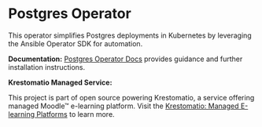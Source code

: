 # Postgres Operator

This operator simplifies Postgres deployments in Kubernetes by leveraging the Ansible Operator SDK for automation.

**Documentation:** [Postgres Operator Docs](https://krestomatio.com/docs/postgres-operator) provides guidance and further installation instructions.

**Krestomatio Managed Service:**

This project is part of open source powering Krestomatio, a service offering managed Moodle™ e-learning platform. Visit the [Krestomatio: Managed E-learning Platforms](https://krestomatio.com) to learn more.
